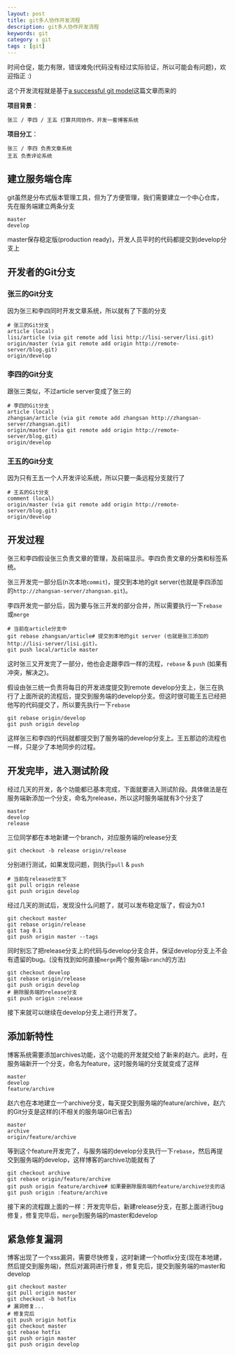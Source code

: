 ```yaml
---
layout: post
title: git多人协作开发流程
description: git多人协作开发流程
keywords: git
category : git
tags : [git]
---
```


时间仓促，能力有限，错误难免(代码没有经过实际验证，所以可能会有问题)，欢迎指正 :)

这个开发流程就是基于[a successful git model](http://nvie.com/posts/a-successful-git-branching-model/)这篇文章而来的

**项目背景**：

    张三 / 李四 / 王五 打算共同协作，开发一套博客系统

**项目分工**：

    张三 / 李四 负责文章系统
    王五 负责评论系统

## 建立服务端仓库

git虽然是分布式版本管理工具，但为了方便管理，我们需要建立一个中心仓库，先在服务端建立两条分支

    master
    develop

master保存稳定版(production ready)，开发人员平时的代码都提交到develop分支上

## 开发者的Git分支

### 张三的Git分支

因为张三和李四同时开发文章系统，所以就有了下面的分支

    # 张三的Git分支
    article (local)
    lisi/article (via git remote add lisi http://lisi-server/lisi.git)
    origin/master (via git remote add origin http://remote-server/blog.git)
    origin/develop

### 李四的Git分支

跟张三类似，不过article server变成了张三的

    # 李四的Git分支
    article (local)
    zhangsan/article (via git remote add zhangsan http://zhangsan-server/zhangsan.git)
    origin/master (via git remote add origin http://remote-server/blog.git)
    origin/develop

### 王五的Git分支

因为只有王五一个人开发评论系统，所以只要一条远程分支就行了

    # 王五的Git分支
    comment (local)
    origin/master (via git remote add origin http://remote-server/blog.git)
    origin/develop

## 开发过程

张三和李四假设张三负责文章的管理，及前端显示。李四负责文章的分类和标签系统。

张三开发完一部分后(n次本地`commit`)，提交到本地的git server(也就是李四添加的`http://zhangsan-server/zhangsan.git`)。

李四开发完一部分后，因为要与张三开发的部分合并，所以需要执行一下`rebase`或`merge`

    # 当前在article分支中
    git rebase zhangsan/article# 提交到本地的git server (也就是张三添加的http://lisi-server/lisi.git)。
    git push local/article master

这时张三又开发完了一部分，他也会走跟李四一样的流程，`rebase` & `push` (如果有冲突，解决之)。

假设由张三统一负责将每日的开发进度提交到remote develop分支上，张三在执行了上面所说的流程后，提交到服务端的develop分支。但这时很可能王五已经把他写的代码提交了，所以要先执行一下`rebase`

    git rebase origin/develop
    git push origin develop

这样张三和李四的代码就都提交到了服务端的develop分支上。王五那边的流程也一样，只是少了本地同步的过程。

## 开发完毕，进入测试阶段

经过几天的开发，各个功能都已基本完成，下面就要进入测试阶段。具体做法是在服务端新添加一个分支，命名为release，所以这时服务端就有3个分支了

    master
    develop
    release

三位同学都在本地新建一个branch，对应服务端的release分支

    git checkout -b release origin/release

分别进行测试，如果发现问题，则执行`pull` & `push`

    # 当前在release分支下
    git pull origin release
    git push origin develop

经过几天的测试后，发现没什么问题了，就可以发布稳定版了，假设为0.1

    git checkout master
    git rebase origin/release
    git tag 0.1
    git push origin master --tags

同时别忘了把release分支上的代码与develop分支合并，保证develop分支上不会有遗留的bug。(没有找到如何直接`merge`两个服务端`branch`的方法)

    git checkout develop
    git rebase origin/release
    git push origin develop
    # 删除服务端的release分支
    git push origin :release

接下来就可以继续在develop分支上进行开发了。

## 添加新特性

博客系统需要添加archives功能，这个功能的开发就交给了新来的赵六。此时，在服务端新开一个分支，命名为feature，这时服务端的分支就变成了这样

    master
    develop
    feature/archive

赵六也在本地建立一个archive分支，每天提交到服务端的feature/archive，赵六的Git分支是这样的(不相关的服务端Git已省去)

    master
    archive
    origin/feature/archive

等到这个feature开发完了，与服务端的develop分支执行一下`rebase`，然后再提交到服务端的develop，这样博客的archive功能就有了

    git checkout archive
    git rebase origin/feature/archive
    git push origin feature/archive# 如果要删除服务端的feature/archive分支的话
    git push origin :feature/archive

接下来的流程跟上面的一样：开发完毕后，新建release分支，在那上面进行bug修复，修复完毕后，`merge`到服务端的master和develop

## 紧急修复漏洞

博客出现了一个xss漏洞，需要尽快修复，这时新建一个hotfix分支(现在本地建，然后提交到服务端)，然后对漏洞进行修复，修复完后，提交到服务端的master和develop

    git checkout master
    git pull origin master
    git checkout -b hotfix
    # 漏洞修复...
    # 修复完后
    git push origin hotfix
    git checkout master
    git rebase hotfix
    git push origin master
    git push origin develop
